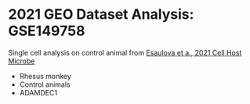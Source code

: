 # 2021 GEO Dataset Analysis: GSE149758
Single cell analysis on control animal from [Esaulova et a., 2021 Cell Host Microbe](https://www.ncbi.nlm.nih.gov/gds/?term=GSE149758)
* Rhesus monkey
* Control animals
* ADAMDEC1

